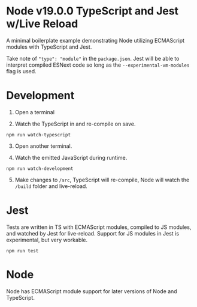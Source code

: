 # Node v19.0.0 TypeScript and Jest w/Live Reload

A minimal boilerplate example demonstrating Node utilizing ECMAScript modules with TypeScript and Jest.

Take note of `"type": "module"` in the `package.json`. Jest will be able to interpret compiled ESNext code so long as the `--experimental-vm-modules` flag is used.

# Development

1. Open a terminal

2. Watch the TypeScript in and re-compile on save.

```
npm run watch-typescript
```

3. Open another terminal.

4. Watch the emitted JavaScript during runtime.

```
npm run watch-development
```

5. Make changes to `/src`, TypeScript will re-compile, Node will watch the `/build` folder and live-reload.

# Jest

Tests are written in TS with ECMAScript modules, compiled to JS modules, and watched by Jest for live-reload. Support for JS modules in Jest is experimental, but very workable.

```
npm run test
```

# Node

Node has ECMAScript module support for later versions of Node and TypeScript.
